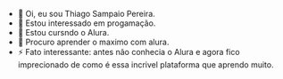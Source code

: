 - 👋 Oi, eu sou Thiago Sampaio Pereira.
- 👀 Estou interessado em progamação.
- 🌱 Estou cursndo o Alura.
- 💞️ Procuro aprender o maximo com alura.
- ⚡ Fato interessante: antes não conhecia o Alura e agora fico imprecionado de como é essa incrivel plataforma que aprendo muito.
